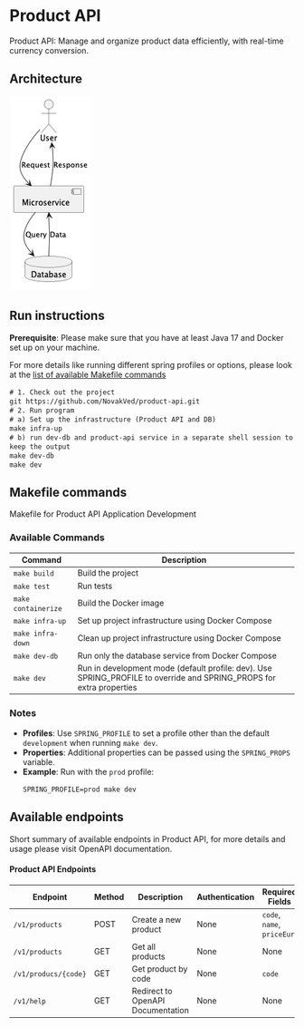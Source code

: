 # Product API

Product API: Manage and organize product data efficiently, with real-time currency conversion.

## Architecture
![Arhitecture.png](Arhitecture.png)

## Run instructions

**Prerequisite**: Please make sure that you have at least Java 17 and Docker set up on your machine.

For more details like running different spring profiles or options, please look
at the [list of available Makefile commands](#makefile-commands)

```shell
# 1. Check out the project
git https://github.com/NovakVed/product-api.git
# 2. Run program
# a) Set up the infrastructure (Product API and DB)
make infra-up
# b) run dev-db and product-api service in a separate shell session to keep the output
make dev-db
make dev
```

## Makefile commands

Makefile for Product API Application Development

### Available Commands

| Command             | Description                                                                                                          |
|---------------------|----------------------------------------------------------------------------------------------------------------------|
| `make build`        | Build the project                                                                                                    |
| `make test`         | Run tests                                                                                                            |
| `make containerize` | Build the Docker image                                                                                               |
| `make infra-up`     | Set up project infrastructure using Docker Compose                                                                   |
| `make infra-down`   | Clean up project infrastructure using Docker Compose                                                                 |
| `make dev-db`       | Run only the database service from Docker Compose                                                                    |
| `make dev`          | Run in development mode (default profile: dev). Use SPRING_PROFILE to override and SPRING_PROPS for extra properties |

### Notes

- **Profiles**: Use `SPRING_PROFILE` to set a profile other than the default `development` when running `make dev`.
- **Properties**: Additional properties can be passed using the `SPRING_PROPS` variable.
- **Example**: Run with the `prod` profile:
  ```shell
  SPRING_PROFILE=prod make dev
  ```

## Available endpoints

Short summary of available endpoints in Product API, for more details and usage please visit OpenAPI documentation.

#### Product API Endpoints

| Endpoint             | Method | Description                       | Authentication | Required Fields            | Optional Fields |
|----------------------|--------|-----------------------------------|----------------|----------------------------|-----------------|
| `/v1/products`       | POST   | Create a new product              | None           | `code`, `name`, `priceEur` | `isAvailable`   |
| `/v1/products`       | GET    | Get all products                  | None           | None                       | None            |
| `/v1/producs/{code}` | GET    | Get product by code               | None           | `code`                     | None            |
| `/v1/help`           | GET    | Redirect to OpenAPI Documentation | None           | None                       | None            |

